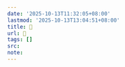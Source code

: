 ```yaml
---
date: '2025-10-13T11:32:05+08:00'
lastmod: '2025-10-13T13:04:51+08:00'
title: 󰫫
url: 󰫫
tags: []
src:
note:
---
```

